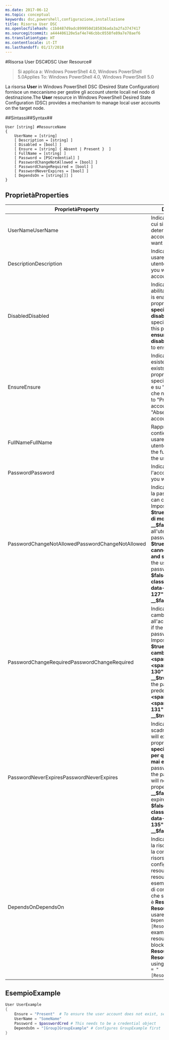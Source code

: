 ```yaml
---
ms.date: 2017-06-12
ms.topic: conceptual
keywords: dsc,powershell,configurazione,installazione
title: Risorsa User DSC
ms.openlocfilehash: c1b8487d9adc899950d185036ada3a2fa3747417
ms.sourcegitcommit: a444406120e5af4e746cbbc0558fe89a7e78aef6
ms.translationtype: HT
ms.contentlocale: it-IT
ms.lasthandoff: 01/17/2018
---
```

#<a name="dsc-user-resource"></a><span data-ttu-id="c0556-103">Risorsa User DSC#</span><span class="sxs-lookup"><span data-stu-id="c0556-103">DSC User Resource#</span></span>

 
><span data-ttu-id="c0556-104">Si applica a: Windows PowerShell 4.0, Windows PowerShell 5.0</span><span class="sxs-lookup"><span data-stu-id="c0556-104">Applies To: Windows PowerShell 4.0, Windows PowerShell 5.0</span></span>


<span data-ttu-id="c0556-105">La risorsa __User__ in Windows PowerShell DSC (Desired State Configuration) fornisce un meccanismo per gestire gli account utente locali nel nodo di destinazione.</span><span class="sxs-lookup"><span data-stu-id="c0556-105">The __User__ resource in Windows PowerShell Desired State Configuration (DSC) provides a mechanism to manage local user accounts on the target node.</span></span>


##<a name="syntax"></a><span data-ttu-id="c0556-106">Sintassi##</span><span class="sxs-lookup"><span data-stu-id="c0556-106">Syntax##</span></span>

```
User [string] #ResourceName
{
    UserName = [string]
    [ Description = [string] ]
    [ Disabled = [bool] ]
    [ Ensure = [string] { Absent | Present }  ]
    [ FullName = [string] ]
    [ Password = [PSCredential] ]
    [ PasswordChangeNotAllowed = [bool] ]
    [ PasswordChangeRequired = [bool] ]
    [ PasswordNeverExpires = [bool] ]
    [ DependsOn = [string[]] ]
}
```

## <a name="properties"></a><span data-ttu-id="c0556-107">Proprietà</span><span class="sxs-lookup"><span data-stu-id="c0556-107">Properties</span></span>
|  <span data-ttu-id="c0556-108">Proprietà</span><span class="sxs-lookup"><span data-stu-id="c0556-108">Property</span></span>  |  <span data-ttu-id="c0556-109">Description</span><span class="sxs-lookup"><span data-stu-id="c0556-109">Description</span></span>   | 
|---|---| 
| <span data-ttu-id="c0556-110">UserName</span><span class="sxs-lookup"><span data-stu-id="c0556-110">UserName</span></span>| <span data-ttu-id="c0556-111">Indica il nome dell'account per cui si vuole specificare un determinato stato.</span><span class="sxs-lookup"><span data-stu-id="c0556-111">Indicates the account name for which you want to ensure a specific state.</span></span>| 
| <span data-ttu-id="c0556-112">Description</span><span class="sxs-lookup"><span data-stu-id="c0556-112">Description</span></span>| <span data-ttu-id="c0556-113">Indica la descrizione che si vuole usare per l'account utente.</span><span class="sxs-lookup"><span data-stu-id="c0556-113">Indicates the description you want to use for the user account.</span></span>| 
| <span data-ttu-id="c0556-114">Disabled</span><span class="sxs-lookup"><span data-stu-id="c0556-114">Disabled</span></span>| <span data-ttu-id="c0556-115">Indica se l'account è abilitato.</span><span class="sxs-lookup"><span data-stu-id="c0556-115">Indicates if the account is enabled.</span></span> <span data-ttu-id="c0556-116">Impostare questa proprietà su __$true__ per specificare che l'account è disabilitato e su __$false__ per specificare che è abilitato.</span><span class="sxs-lookup"><span data-stu-id="c0556-116">Set this property to __$true__ to ensure that this account is disabled, and set it to __$false__ to ensure that it is enabled.</span></span>| 
| <span data-ttu-id="c0556-117">Ensure</span><span class="sxs-lookup"><span data-stu-id="c0556-117">Ensure</span></span>| <span data-ttu-id="c0556-118">Indica se l'account esiste.</span><span class="sxs-lookup"><span data-stu-id="c0556-118">Indicates if the account exists.</span></span> <span data-ttu-id="c0556-119">Impostare questa proprietà su "Present" per specificare che l'account esiste e su "Absent" per specificare che non esiste.</span><span class="sxs-lookup"><span data-stu-id="c0556-119">Set this property to "Present" to ensure that the account exists, and set it to "Absent" to ensure that the account does not exist.</span></span>| 
| <span data-ttu-id="c0556-120">FullName</span><span class="sxs-lookup"><span data-stu-id="c0556-120">FullName</span></span>| <span data-ttu-id="c0556-121">Rappresenta una stringa che contiene il nome completo da usare per l'account utente.</span><span class="sxs-lookup"><span data-stu-id="c0556-121">Represents a string with the full name you want to use for the user account.</span></span>| 
| <span data-ttu-id="c0556-122">Password</span><span class="sxs-lookup"><span data-stu-id="c0556-122">Password</span></span>| <span data-ttu-id="c0556-123">Indica la password da usare per l'account.</span><span class="sxs-lookup"><span data-stu-id="c0556-123">Indicates the password you want to use for this account.</span></span> | 
| <span data-ttu-id="c0556-124">PasswordChangeNotAllowed</span><span class="sxs-lookup"><span data-stu-id="c0556-124">PasswordChangeNotAllowed</span></span>| <span data-ttu-id="c0556-125">Indica se l'utente può modificare la password.</span><span class="sxs-lookup"><span data-stu-id="c0556-125">Indicates if the user can change the password.</span></span> <span data-ttu-id="c0556-126">Impostare questa proprietà su __$true__ per impedire all'utente di modificare la password e su __$false__ per consentire all'utente di modificare la password.</span><span class="sxs-lookup"><span data-stu-id="c0556-126">Set this property to __$true__ to ensure that the user cannot change the password, and set it to __$false__ to allow the user to change the password.</span></span> <span data-ttu-id="c0556-127">Il valore predefinito è __$false__.</span><span class="sxs-lookup"><span data-stu-id="c0556-127">The default value is __$false__.</span></span>| 
| <span data-ttu-id="c0556-128">PasswordChangeRequired</span><span class="sxs-lookup"><span data-stu-id="c0556-128">PasswordChangeRequired</span></span>| <span data-ttu-id="c0556-129">Indica se l'utente dovrà cambiare la password all'accesso successivo.</span><span class="sxs-lookup"><span data-stu-id="c0556-129">Indicates if the user must change the password at the next sign in.</span></span> <span data-ttu-id="c0556-130">Impostare questa proprietà su __$true__ se l'utente deve cambiare la password.</span><span class="sxs-lookup"><span data-stu-id="c0556-130">Set this property to __$true__ if the user must change the password.</span></span> <span data-ttu-id="c0556-131">Il valore predefinito è __$true__.</span><span class="sxs-lookup"><span data-stu-id="c0556-131">The default value is __$true__.</span></span>| 
| <span data-ttu-id="c0556-132">PasswordNeverExpires</span><span class="sxs-lookup"><span data-stu-id="c0556-132">PasswordNeverExpires</span></span>| <span data-ttu-id="c0556-133">Indica se la password scadrà.</span><span class="sxs-lookup"><span data-stu-id="c0556-133">Indicates if the password will expire.</span></span> <span data-ttu-id="c0556-134">Impostare questa proprietà su __$true__ per specificare che la password per questo utente non scade mai e su __$false__ se la password scade.</span><span class="sxs-lookup"><span data-stu-id="c0556-134">To ensure that the password for this account will never expire, set this property to __$true__, and set it to __$false__ if the password will expire.</span></span> <span data-ttu-id="c0556-135">Il valore predefinito è __$false__.</span><span class="sxs-lookup"><span data-stu-id="c0556-135">The default value is __$false__.</span></span>| 
| <span data-ttu-id="c0556-136">DependsOn</span><span class="sxs-lookup"><span data-stu-id="c0556-136">DependsOn</span></span> | <span data-ttu-id="c0556-137">Indica che prima di configurare la risorsa è necessario eseguire la configurazione di un'altra risorsa.</span><span class="sxs-lookup"><span data-stu-id="c0556-137">Indicates that the configuration of another resource must run before this resource is configured.</span></span> <span data-ttu-id="c0556-138">Ad esempio, se l'ID del blocco script di configurazione della risorsa che si vuole eseguire per primo è __ResourceName__ e il tipo è __ResourceType__, la sintassi per usare questa proprietà è `DependsOn = "[ResourceType]ResourceName"`.</span><span class="sxs-lookup"><span data-stu-id="c0556-138">For example, if the ID of the resource configuration script block that you want to run first is __ResourceName__ and its type is __ResourceType__, the syntax for using this property is `DependsOn = "[ResourceType]ResourceName"`.</span></span>| 

## <a name="example"></a><span data-ttu-id="c0556-139">Esempio</span><span class="sxs-lookup"><span data-stu-id="c0556-139">Example</span></span>

```powershell
User UserExample
{
    Ensure = "Present"  # To ensure the user account does not exist, set Ensure to "Absent"
    UserName = "SomeName"
    Password = $passwordCred # This needs to be a credential object
    DependsOn = "[Group]GroupExample" # Configures GroupExample first
}
```

